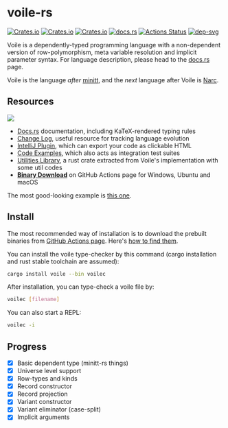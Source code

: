 # voile-rs

[![Crates.io](https://img.shields.io/crates/d/voile.svg)][crates]
[![Crates.io](https://img.shields.io/crates/v/voile.svg)][lib-rs]
[![Crates.io](https://img.shields.io/crates/l/voile.svg)][crates]
[![docs.rs](https://docs.rs/voile/badge.svg)][doc-rs]
[![Actions Status][ga-svg]][ga-url]
[![dep-svg]][dep-rs]

 [crates]: https://crates.io/crates/voile/
 [lib-rs]: https://lib.rs/voile/
 [doc-rs]: https://docs.rs/voile
 [dep-rs]: https://deps.rs/repo/github/owo-lang/voile-rs
 [dep-svg]: https://deps.rs/repo/github/owo-lang/voile-rs/status.svg
 [plugin]: https://github.com/owo-lang/intellij-dtlc/
 [icon]: https://raw.githubusercontent.com/owo-lang/voile-rs/master/rustdoc/icon.svg?sanitize=true
 [Narc]: https://github.com/owo-lang/narc-rs
 [minitt]: https://github.com/owo-lang/minitt-rs
 [ga-svg]: https://github.com/owo-lang/voile-rs/workflows/build/badge.svg
 [ga-url]: https://github.com/owo-lang/voile-rs/actions

Voile is a dependently-typed programming language with a non-dependent version
of row-polymorphism, meta variable resolution and implicit parameter syntax.
For language description, please head to the [docs.rs][doc-rs] page.

Voile is the language *after* [minitt],
and the *next* language after Voile is [Narc].

## Resources

![][icon]

+ [Docs.rs][doc-rs] documentation, including KaTeX-rendered typing rules
+ [Change Log](../CHANGELOG.md), useful resource for tracking language evolution
+ [IntelliJ Plugin][plugin], which can export your code as clickable HTML
+ [Code Examples](../samples), which also acts as integration test suites
+ [Utilities Library](../voile-util), a rust crate extracted
  from Voile's implementation with some util codes
+ [**Binary Download**][ga-url] on GitHub Actions page for
  Windows, Ubuntu and macOS

The most good-looking example is
[this one](../samples/row-polymorphism/solve-ext-meta.voile).

## Install

The most recommended way of installation is to download the prebuilt binaries
from [GitHub Actions page][ga-url].
Here's [how to find them](https://github.com/actions/upload-artifact).

You can install the voile type-checker by this command
(cargo installation and rust stable toolchain are assumed):

```bash
cargo install voile --bin voilec
```

After installation, you can type-check a voile file by:

```bash
voilec [filename]
```

You can also start a REPL:

```bash
voilec -i
```

## Progress

+ [X] Basic dependent type (minitt-rs things)
+ [X] Universe level support
+ [X] Row-types and kinds
+ [X] Record constructor
+ [X] Record projection
+ [X] Variant constructor
+ [X] Variant eliminator (case-split)
+ [X] Implicit arguments
